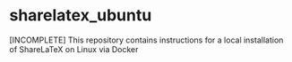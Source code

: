 # sharelatex_ubuntu
[INCOMPLETE] This repository contains instructions for a local installation of ShareLaTeX on Linux via Docker
